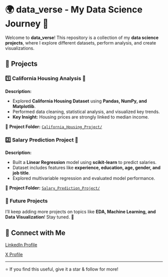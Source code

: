 # 🌍 data_verse - My Data Science Journey 🚀  

Welcome to **data_verse**! This repository is a collection of my **data science projects**, where I explore different datasets, perform analysis, and create visualizations.  

## 📌 Projects  
### 1️⃣ California Housing Analysis 🏡  
**Description:**  
- Explored **California Housing Dataset** using **Pandas, NumPy, and Matplotlib**.  
- Performed data cleaning, statistical analysis, and visualized key trends.  
- **Key Insight:** Housing prices are strongly linked to median income.  

🔗 **Project Folder:** [`California_Housing_Project/`](https://github.com/Nikhilverma-codes/Data_Verse/tree/main/California_Housing_Project) 

### 2️⃣ Salary Prediction Project 💼  
**Description:**  
- Built a **Linear Regression** model using **scikit-learn** to predict salaries.  
- Dataset includes features like **experience, education, age, gender, and job title**.  
- Explored multivariable regression and evaluated model performance.  

🔗 **Project Folder:** [`Salary_Prediction_Project/`](https://github.com/Nikhilverma-codes/Data_Verse/tree/main/Salary_Prediction_Project)

### 📂 Future Projects  
I’ll keep adding more projects on topics like **EDA, Machine Learning, and Data Visualization**! Stay tuned. 🚀  

## 🤝 Connect with Me  

[LinkedIn Profile](https://www.linkedin.com/in/nikhil-verma-14b60a349?lipi=urn%3Ali%3Apage%3Ad_flagship3_profile_view_base_contact_details%3BvcjA2N3MSMWjxVNnQXrkSA%3D%3D)

[X Profile](https://x.com/Nikhil_Verma__)

---

⭐ If you find this useful, give it a star & follow for more!  
